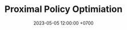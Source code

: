 ---
title: Proximal Policy Optimiation
date: 2023-05-05 12:00:00 +0700
categories: [Machine Learning, AI]
tags: [ml,ai,rl]     # TAG names should always be lowercase
---
